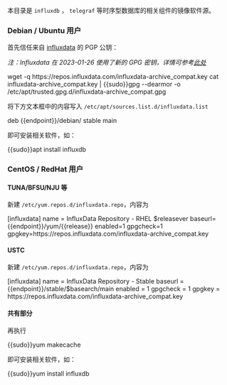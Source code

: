 本目录是 `influxdb` ， `telegraf` 等时序型数据库的相关组件的镜像软件源。

### Debian / Ubuntu 用户

首先信任来自 [influxdata](https://docs.influxdata.com/telegraf/v1.18/introduction/installation/) 的 PGP 公钥：

_注：Influxdata 在 2023-01-26 使用了新的 GPG 密钥，详情可参考[此处](https://www.influxdata.com/blog/linux-package-signing-key-rotation/)_

<tmpl z-lang="bash">
wget -q https://repos.influxdata.com/influxdata-archive_compat.key
cat influxdata-archive_compat.key | {{sudo}}gpg --dearmor -o /etc/apt/trusted.gpg.d/influxdata-archive_compat.gpg
</tmpl>

将下方文本框中的内容写入 `/etc/apt/sources.list.d/influxdata.list`

<tmpl z-path="/etc/apt/sources.list.d/influxdata.list">
deb {{endpoint}}/debian/ stable main
</tmpl>


即可安装相关软件，如：

<tmpl z-lang="bash">
{{sudo}}apt install influxdb
</tmpl>

### CentOS / RedHat 用户

#### TUNA/BFSU/NJU 等

新建 `/etc/yum.repos.d/influxdata.repo`，内容为

<tmpl z-lang="ini" z-input="release" z-path="/etc/yum.repos.d/influxdata.repo">
[influxdata]
name = InfluxData Repository - RHEL $releasever
baseurl={{endpoint}}/yum/{{release}}
enabled=1
gpgcheck=1
gpgkey=https://repos.influxdata.com/influxdata-archive_compat.key
</tmpl>

#### USTC

新建 `/etc/yum.repos.d/influxdata.repo`，内容为

<tmpl z-lang="ini" z-path="/etc/yum.repos.d/influxdata.repo">
[influxdata]
name = InfluxData Repository - Stable
baseurl = {{endpoint}}/stable/$basearch/main
enabled = 1
gpgcheck = 1
gpgkey = https://repos.influxdata.com/influxdata-archive_compat.key
</tmpl>

#### 共有部分

再执行

<tmpl z-lang="bash">
{{sudo}}yum makecache
</tmpl>

即可安装相关软件，如：

<tmpl z-lang="bash">
{{sudo}}yum install influxdb
</tmpl>
